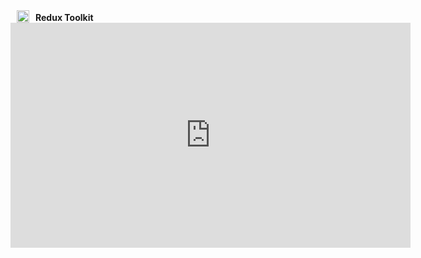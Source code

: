 <span style="display: inline-flex; align-items: end;">
  
  <img src="https://redux-toolkit.js.org/img/redux.svg" alt="Redux logo" width="20" style="margin: 0 10px;">
  <b style="align-items: start">Redux Toolkit</b>
</span>


<iframe width="640" height="360" frameborder="0" src="https://mega.nz/embed/XQ5xQbbL#u1vFd4_1D52-RUrbC1E40ewbrfWdpKWMjQ9M9A2YnVU" allowfullscreen ></iframe>
